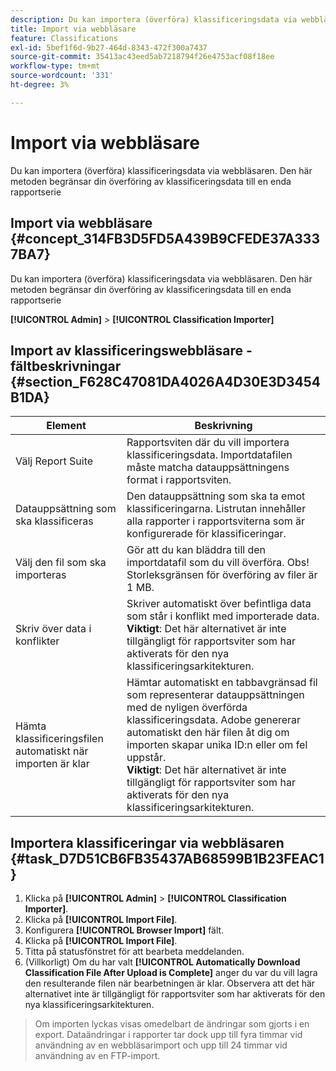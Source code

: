 ```yaml
---
description: Du kan importera (överföra) klassificeringsdata via webbläsaren. Den här metoden begränsar din överföring av klassificeringsdata till en enda rapportserie
title: Import via webbläsare
feature: Classifications
exl-id: 5bef1f6d-9b27-464d-8343-472f300a7437
source-git-commit: 35413ac43eed5ab7218794f26e4753acf08f18ee
workflow-type: tm+mt
source-wordcount: '331'
ht-degree: 3%

---
```


# Import via webbläsare

Du kan importera (överföra) klassificeringsdata via webbläsaren. Den här metoden begränsar din överföring av klassificeringsdata till en enda rapportserie

## Import via webbläsare {#concept_314FB3D5FD5A439B9CFEDE37A3337BA7}

Du kan importera (överföra) klassificeringsdata via webbläsaren. Den här metoden begränsar din överföring av klassificeringsdata till en enda rapportserie

**[!UICONTROL Admin]** > **[!UICONTROL Classification Importer]**

## Import av klassificeringswebbläsare - fältbeskrivningar {#section_F628C47081DA4026A4D30E3D3454B1DA}

| Element | Beskrivning |
| --- | --- |
| Välj Report Suite | Rapportsviten där du vill importera klassificeringsdata. Importdatafilen måste matcha datauppsättningens format i rapportsviten. |
| Datauppsättning som ska klassificeras | Den datauppsättning som ska ta emot klassificeringarna. Listrutan innehåller alla rapporter i rapportsviterna som är konfigurerade för klassificeringar. |
| Välj den fil som ska importeras | Gör att du kan bläddra till den importdatafil som du vill överföra.  Obs! Storleksgränsen för överföring av filer är 1 MB. |
| Skriv över data i konflikter | Skriver automatiskt över befintliga data som står i konflikt med importerade data.<br>**Viktigt**: Det här alternativet är inte tillgängligt för rapportsviter som har aktiverats för den nya klassificeringsarkitekturen. |
| Hämta klassificeringsfilen automatiskt när importen är klar | Hämtar automatiskt en tabbavgränsad fil som representerar datauppsättningen med de nyligen överförda klassificeringsdata. Adobe genererar automatiskt den här filen åt dig om importen skapar unika ID:n eller om fel uppstår.<br>**Viktigt**: Det här alternativet är inte tillgängligt för rapportsviter som har aktiverats för den nya klassificeringsarkitekturen. |


## Importera klassificeringar via webbläsaren {#task_D7D51CB6FB35437AB68599B1B23FEAC1}

1. Klicka på **[!UICONTROL Admin]** > **[!UICONTROL Classification Importer]**.
1. Klicka på **[!UICONTROL Import File]**.
1. Konfigurera **[!UICONTROL Browser Import]** fält.
1. Klicka på **[!UICONTROL Import File]**.
1. Titta på statusfönstret för att bearbeta meddelanden.
1. (Villkorligt) Om du har valt **[!UICONTROL Automatically Download Classification File After Upload is Complete]** anger du var du vill lagra den resulterande filen när bearbetningen är klar. Observera att det här alternativet inte är tillgängligt för rapportsviter som har aktiverats för den nya klassificeringsarkitekturen.

>Om importen lyckas visas omedelbart de ändringar som gjorts i en export. Dataändringar i rapporter tar dock upp till fyra timmar vid användning av en webbläsarimport och upp till 24 timmar vid användning av en FTP-import.
